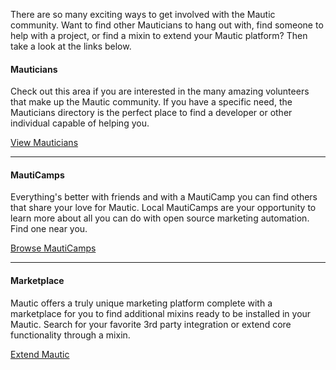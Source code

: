 There are so many exciting ways to get involved with the Mautic community. Want to find other Mauticians to hang out with, find someone to help with a project, or find a mixin to extend your Mautic platform? Then take a look at the links below.  




#### Mauticians

Check out this area if you are interested in the many amazing volunteers that make up the Mautic community. If you have a specific need, the Mauticians directory is the perfect place to find a developer or other individual capable of helping you.  


[View Mauticians](/mauticians)

------


#### MautiCamps

Everything's better with friends and with a MautiCamp you can find others that share your love for Mautic. Local MautiCamps are your opportunity to learn more about all you can do with open source marketing automation. Find one near you.  


[Browse MautiCamps](/mauticamps)

------


#### Marketplace

Mautic offers a truly unique marketing platform complete with a marketplace for you to find additional mixins ready to be installed in your Mautic. Search for your favorite 3rd party integration or extend core functionality through a mixin.  


[Extend Mautic](/marketplace)